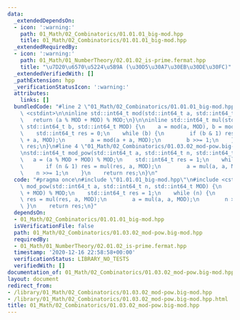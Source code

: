 ```yaml
---
data:
  _extendedDependsOn:
  - icon: ':warning:'
    path: 01_Math/02_Combinatorics/01.01.01_big-mod.hpp
    title: 01_Math/02_Combinatorics/01.01.01_big-mod.hpp
  _extendedRequiredBy:
  - icon: ':warning:'
    path: 01_Math/01_NumberTheory/02.01.02_is-prime.fermat.hpp
    title: "\u7D20\u6570\u5224\u5B9A (\u30D5\u30A7\u30EB\u30DE\u30FC)"
  _extendedVerifiedWith: []
  _pathExtension: hpp
  _verificationStatusIcon: ':warning:'
  attributes:
    links: []
  bundledCode: "#line 2 \"01_Math/02_Combinatorics/01.01.01_big-mod.hpp\"\n#include\
    \ <cstdint>\n\ninline std::int64_t mod(std::int64_t a, std::int64_t MOD) {\n \
    \   return (a % MOD + MOD) % MOD;\n}\n\ninline std::int64_t mul(std::int64_t a,\
    \ std::int64_t b, std::int64_t MOD) {\n    a = mod(a, MOD), b = mod(b, MOD);\n\
    \    std::int64_t res = 0;\n    while (b) {\n        if (b & 1) res = mod(res\
    \ + a, MOD);\n        a = mod(a + a, MOD);\n        b >>= 1;\n    }\n    return\
    \ res;\n}\n#line 4 \"01_Math/02_Combinatorics/01.03.02_mod-pow.big-mod.hpp\"\n\
    \nstd::int64_t mod_pow(std::int64_t a, std::int64_t n, std::int64_t MOD) {\n \
    \   a = (a % MOD + MOD) % MOD;\n    std::int64_t res = 1;\n    while (n) {\n \
    \       if (n & 1) res = mul(res, a, MOD);\n        a = mul(a, a, MOD);\n    \
    \    n >>= 1;\n    }\n    return res;\n}\n"
  code: "#pragma once\n#include \"01.01.01_big-mod.hpp\"\n#include <cstdint>\n\nstd::int64_t\
    \ mod_pow(std::int64_t a, std::int64_t n, std::int64_t MOD) {\n    a = (a % MOD\
    \ + MOD) % MOD;\n    std::int64_t res = 1;\n    while (n) {\n        if (n & 1)\
    \ res = mul(res, a, MOD);\n        a = mul(a, a, MOD);\n        n >>= 1;\n   \
    \ }\n    return res;\n}"
  dependsOn:
  - 01_Math/02_Combinatorics/01.01.01_big-mod.hpp
  isVerificationFile: false
  path: 01_Math/02_Combinatorics/01.03.02_mod-pow.big-mod.hpp
  requiredBy:
  - 01_Math/01_NumberTheory/02.01.02_is-prime.fermat.hpp
  timestamp: '2020-12-16 22:58:58+00:00'
  verificationStatus: LIBRARY_NO_TESTS
  verifiedWith: []
documentation_of: 01_Math/02_Combinatorics/01.03.02_mod-pow.big-mod.hpp
layout: document
redirect_from:
- /library/01_Math/02_Combinatorics/01.03.02_mod-pow.big-mod.hpp
- /library/01_Math/02_Combinatorics/01.03.02_mod-pow.big-mod.hpp.html
title: 01_Math/02_Combinatorics/01.03.02_mod-pow.big-mod.hpp
---
```

